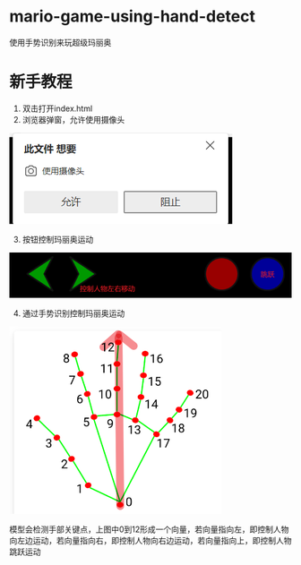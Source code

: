 # mario-game-using-hand-detect
使用手势识别来玩超级玛丽奥

# 新手教程

1. 双击打开index.html
2. 浏览器弹窗，允许使用摄像头

![](imgs\使用摄像头.png)

3. 按钮控制玛丽奥运动

![](imgs\控制人物按钮.png)

4. 通过手势识别控制玛丽奥运动

![](imgs\手势控制示意图.png)

模型会检测手部关键点，上图中0到12形成一个向量，若向量指向左，即控制人物向左边运动，若向量指向右，即控制人物向右边运动，若向量指向上，即控制人物跳跃运动


